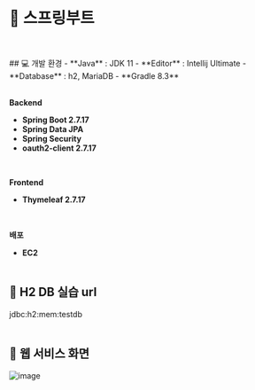 # 📖 스프링부트

<br>
<br>
## 💻 개발 환경
- **Java** : JDK 11
- **Editor** : Intellij Ultimate
- **Database** : h2, MariaDB
- **Gradle 8.3**<br>
<br>
     
**Backend**
- **Spring Boot 2.7.17**
- **Spring Data JPA**
- **Spring Security**
- **oauth2-client 2.7.17**<br>
<br>
    
**Frontend**
- **Thymeleaf 2.7.17**<br>
<br>
   
**배포**
- **EC2**
  <br>
  <br>
## 🧩 H2 DB 실습 url
jdbc:h2:mem:testdb
<br>
<br>
## 🌱 웹 서비스 화면
![image](https://github.com/choihjhj/aws-springboot/assets/148078504/2d78e1a1-a8f1-4ffe-8288-5bad09919f8f)
